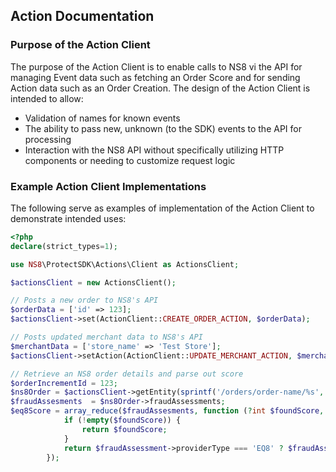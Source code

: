 ## Action Documentation

### Purpose of the Action Client
The purpose of the Action Client is to enable calls to NS8 vi the API for managing Event data such as fetching an Order Score and for sending Action data such as an Order Creation. The design of the Action Client is intended to allow:
  * Validation of names for known events
  * The ability to pass new, unknown (to the SDK) events to the API for processing
  * Interaction with the NS8 API without specifically utilizing HTTP components or needing to customize request logic

### Example Action Client Implementations
The following serve as examples of implementation of the Action Client to demonstrate intended uses:
```php
<?php
declare(strict_types=1);

use NS8\ProtectSDK\Actions\Client as ActionsClient;

$actionsClient = new ActionsClient();

// Posts a new order to NS8's API
$orderData = ['id' => 123];
$actionsClient->set(ActionClient::CREATE_ORDER_ACTION, $orderData);

// Posts updated merchant data to NS8's API
$merchantData = ['store_name' => 'Test Store'];
$actionsClient->setAction(ActionClient::UPDATE_MERCHANT_ACTION, $merchantData);

// Retrieve an NS8 order details and parse out score
$orderIncrementId = 123;
$ns8Order = $actionsClient->getEntity(sprintf('/orders/order-name/%s', base64_encode($orderIncrementId));
$fraudAssesments  = $ns8Order->fraudAssessments;
$eq8Score = array_reduce($fraudAssesments, function (?int $foundScore, \stdClass $fraudAssessment): ?int {
            if (!empty($foundScore)) {
                return $foundScore;
            }
            return $fraudAssessment->providerType === 'EQ8' ? $fraudAssessment->score : null;
        });
```

